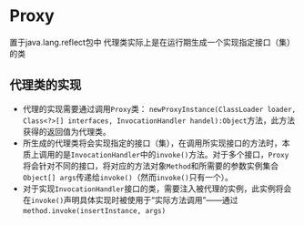 # Proxy
置于java.lang.reflect包中
代理类实际上是在运行期生成一个实现指定接口（集）的类

## 代理类的实现
- 代理的实现需要通过调用`Proxy`类：
`newProxyInstance(ClassLoader loader, Class<?>[] interfaces, InvocationHandler handel):Object`方法，此方法获得的返回值为代理类。
- 所生成的代理类将会实现指定的接口（集），在调用所实现接口的方法时，本质上调用的是`InvocationHandler`中的`invoke()`方法。对于多个接口，`Proxy`将会针对不同的接口，将对应的方法对象`Method`和所需要的参数实例集合`Object[] args`传递给`invoke()`（然而`invoke()`只有一个）。
- 对于实现`InvocationHandler`接口的类，需要注入被代理的实例，此实例将会在`invoke()`声明具体实现时被使用于“实际方法调用”——通过`method.invoke(insertInstance, args)`